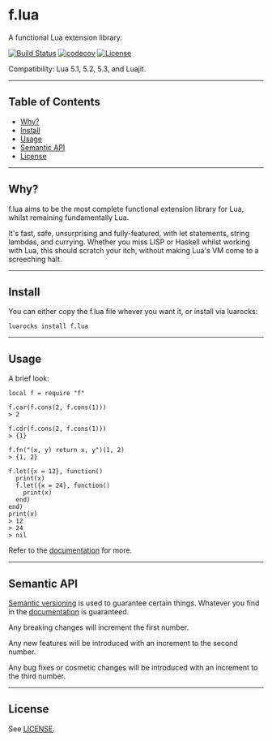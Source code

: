 # f.lua

A functional Lua extension library.

[![Build Status](https://travis-ci.org/shakna-israel/f.lua.svg?branch=master)](https://travis-ci.org/shakna-israel/f.lua)
[![codecov](https://codecov.io/gh/shakna-israel/f.lua/branch/master/graph/badge.svg)](https://codecov.io/gh/shakna-israel/f.lua)
[![License](http://img.shields.io/badge/Licence-MIT-brightgreen.svg)](LICENSE)

Compatibility: Lua 5.1, 5.2, 5.3, and Luajit.

---

## Table of Contents

* [Why?](#why)
* [Install](#install)
* [Usage](#usage)
* [Semantic API](#semantic-api)
* [License](#license)

---

## Why?

f.lua aims to be the most complete functional extension library for Lua, whilst remaining fundamentally Lua.

It's fast, safe, unsurprising and fully-featured, with let statements, string lambdas, and currying. Whether you miss LISP or Haskell whilst working with Lua, this should scratch your itch, without making Lua's VM come to a screeching halt.

---

## Install

You can either copy the f.lua file whever you want it, or install via luarocks:

```
luarocks install f.lua
```

---

## Usage

A brief look:

```
local f = require "f"

f.car(f.cons(2, f.cons(1)))
> 2

f.cdr(f.cons(2, f.cons(1)))
> {1}

f.fn("(x, y) return x, y")(1, 2)
> {1, 2}

f.let({x = 12}, function()
  print(x)
  f.let({x = 24}, function()
    print(x)
  end)
end)
print(x)
> 12
> 24
> nil
```

Refer to the [documentation](https://shakna-israel.github.io/f.lua) for more.

---

## Semantic API

[Semantic versioning](https://semver.org/) is used to guarantee certain things. Whatever you find in the [documentation](https://shakna-israel.github.io/f.lua) is guaranteed.

Any breaking changes will increment the first number.

Any new features will be introduced with an increment to the second number.

Any bug fixes or cosmetic changes will be introduced with an increment to the third number.

---

## License

See [LICENSE](LICENSE).
